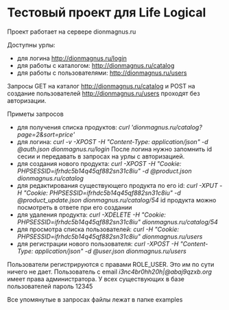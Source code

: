 # Тестовый проект для Life Logical


Проект работает на сервере dionmagnus.ru

Доступны урлы:
 - для логина http://dionmagnus.ru/login
 - для работы с каталогом: http://dionmagnus.ru/catalog
 - для работы с пользователями: http://dionmagnus.ru/users

Запросы GET на каталог http://dionmagnus.ru/catalog и POST на создание пользователей http://dionmagnus.ru/users проходят без авторизации. 

Приметы запросов
 - для получения списка продуктов: *curl 'dionmagnus.ru/catalog?page=2&sort=price'*
 - для логина: *curl -v -XPOST -H "Content-Type: application/json" -d @auth.json dionmagnus.ru/login* После логина нужно запомнить id сесии и передавать в запросах на урлы с авторизацией.
 - для создания нового продукта: *curl -XPOST -H "Cookie: PHPSESSID=ifrhdc5b14q45qf882sn31c8iu" -d @product.json dionmagnus.ru/catalog*
 - для редактирования существующего продукта по его id: *curl -XPUT -H "Cookie: PHPSESSID=ifrhdc5b14q45qf882sn31c8iu" -d @product_update.json dionmagnus.ru/catalog/54* id продукта можно посмотреть в ответе при его создании
 - для удаления продукта: *curl -XDELETE -H "Cookie: PHPSESSID=ifrhdc5b14q45qf882sn31c8iu" dionmagnus.ru/catalog/54*
 - для просмотра списка пользователей: *curl -H "Cookie: PHPSESSID=ifrhdc5b14q45qf882sn31c8iu" dionmagnus.ru/users*
 - для регистрации нового пользователя: *curl -XPOST -H "Content-Type: application/json" -d @user.json dionmagnus.ru/users*
 
 
 Пользователи регистрируются с правами ROLE_USER. Это им по сути ничего не дает.
 Пользователь с email *i3nc4br0hh20h|@abaj9qzxb.org* имеет права администратора. У всех существующих в базе пользователей пароль 12345
 
 Все упомянутые в запросах файлы лежат в папке examples  
  
